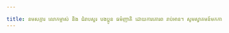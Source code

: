 ```yaml
---

title: នមសក្ការ លោកម្ចាស់ និង ជំរាបសួរ បងប្អូន ធម៌ញាតិ ដោយការគោរព រាប់អាន។ សូមស្វាគមន៍មកកាន់ ប្លក់សិក្សាអំពីព្រះអភិធម្ម បង្រៀនដោយលោកម្ចាស់ អគ្គចិត្តោ យ៉ុន យី។ 
---
```


